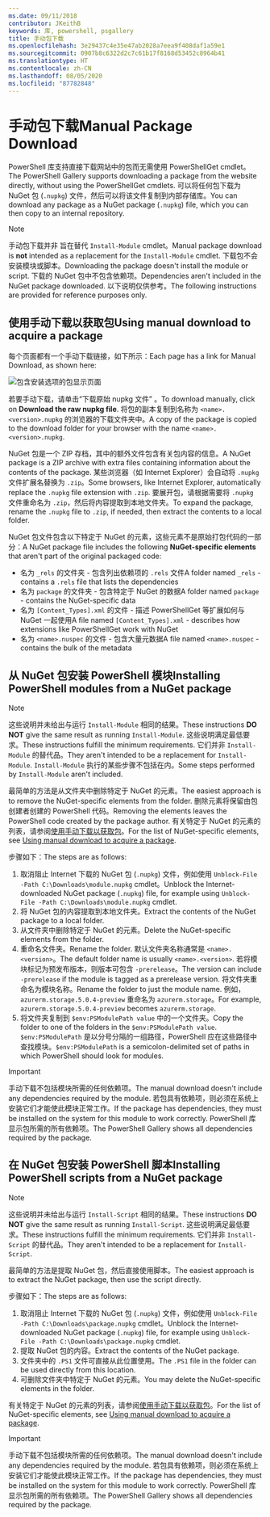 ```yaml
---
ms.date: 09/11/2018
contributor: JKeithB
keywords: 库, powershell, psgallery
title: 手动包下载
ms.openlocfilehash: 3e29437c4e35e47ab2028a7eea9f408daf1a59e1
ms.sourcegitcommit: 0907b8c6322d2c7c61b17f8168d53452c8964b41
ms.translationtype: HT
ms.contentlocale: zh-CN
ms.lasthandoff: 08/05/2020
ms.locfileid: "87782848"
---
```

# <a name="manual-package-download"></a><span data-ttu-id="bd5f0-103">手动包下载</span><span class="sxs-lookup"><span data-stu-id="bd5f0-103">Manual Package Download</span></span>

<span data-ttu-id="bd5f0-104">PowerShell 库支持直接下载网站中的包而无需使用 PowerShellGet cmdlet。</span><span class="sxs-lookup"><span data-stu-id="bd5f0-104">The PowerShell Gallery supports downloading a package from the website directly, without using the PowerShellGet cmdlets.</span></span> <span data-ttu-id="bd5f0-105">可以将任何包下载为 NuGet 包 (`.nupkg`) 文件，然后可以将该文件复制到内部存储库。</span><span class="sxs-lookup"><span data-stu-id="bd5f0-105">You can download any package as a NuGet package (`.nupkg`) file, which you can then copy to an internal repository.</span></span>

> [!NOTE]
> <span data-ttu-id="bd5f0-106">手动包下载并非  旨在替代 `Install-Module` cmdlet。</span><span class="sxs-lookup"><span data-stu-id="bd5f0-106">Manual package download is **not** intended as a replacement for the `Install-Module` cmdlet.</span></span>
> <span data-ttu-id="bd5f0-107">下载包不会安装模块或脚本。</span><span class="sxs-lookup"><span data-stu-id="bd5f0-107">Downloading the package doesn't install the module or script.</span></span> <span data-ttu-id="bd5f0-108">下载的 NuGet 包中不包含依赖项。</span><span class="sxs-lookup"><span data-stu-id="bd5f0-108">Dependencies aren't included in the NuGet package downloaded.</span></span> <span data-ttu-id="bd5f0-109">以下说明仅供参考。</span><span class="sxs-lookup"><span data-stu-id="bd5f0-109">The following instructions are provided for reference purposes only.</span></span>

## <a name="using-manual-download-to-acquire-a-package"></a><span data-ttu-id="bd5f0-110">使用手动下载以获取包</span><span class="sxs-lookup"><span data-stu-id="bd5f0-110">Using manual download to acquire a package</span></span>

<span data-ttu-id="bd5f0-111">每个页面都有一个手动下载链接，如下所示：</span><span class="sxs-lookup"><span data-stu-id="bd5f0-111">Each page has a link for Manual Download, as shown here:</span></span>

![包含安装选项的包显示页面](media/manual-download/packagedisplaypagewithpseditions.png)

<span data-ttu-id="bd5f0-113">若要手动下载，请单击“下载原始 nupkg 文件”  。</span><span class="sxs-lookup"><span data-stu-id="bd5f0-113">To download manually, click on **Download the raw nupkg file**.</span></span> <span data-ttu-id="bd5f0-114">将包的副本复制到名称为 `<name>.<version>.nupkg` 的浏览器的下载文件夹中。</span><span class="sxs-lookup"><span data-stu-id="bd5f0-114">A copy of the package is copied to the download folder for your browser with the name `<name>.<version>.nupkg`.</span></span>

<span data-ttu-id="bd5f0-115">NuGet 包是一个 ZIP 存档，其中的额外文件包含有关包内容的信息。</span><span class="sxs-lookup"><span data-stu-id="bd5f0-115">A NuGet package is a ZIP archive with extra files containing information about the contents of the package.</span></span> <span data-ttu-id="bd5f0-116">某些浏览器（如 Internet Explorer）会自动将 `.nupkg` 文件扩展名替换为 `.zip`。</span><span class="sxs-lookup"><span data-stu-id="bd5f0-116">Some browsers, like Internet Explorer, automatically replace the `.nupkg` file extension with `.zip`.</span></span> <span data-ttu-id="bd5f0-117">要展开包，请根据需要将 `.nupkg` 文件重命名为 `.zip`，然后将内容提取到本地文件夹。</span><span class="sxs-lookup"><span data-stu-id="bd5f0-117">To expand the package, rename the `.nupkg` file to `.zip`, if needed, then extract the contents to a local folder.</span></span>

<span data-ttu-id="bd5f0-118">NuGet 包文件包含以下特定于 NuGet  的元素，这些元素不是原始打包代码的一部分：</span><span class="sxs-lookup"><span data-stu-id="bd5f0-118">A NuGet package file includes the following **NuGet-specific elements** that aren't part of the original packaged code:</span></span>

- <span data-ttu-id="bd5f0-119">名为 `_rels` 的文件夹 - 包含列出依赖项的 `.rels` 文件</span><span class="sxs-lookup"><span data-stu-id="bd5f0-119">A folder named `_rels` - contains a `.rels` file that lists the dependencies</span></span>
- <span data-ttu-id="bd5f0-120">名为 `package` 的文件夹 - 包含特定于 NuGet 的数据</span><span class="sxs-lookup"><span data-stu-id="bd5f0-120">A folder named `package` - contains the NuGet-specific data</span></span>
- <span data-ttu-id="bd5f0-121">名为 `[Content_Types].xml` 的文件 - 描述 PowerShellGet 等扩展如何与 NuGet 一起使用</span><span class="sxs-lookup"><span data-stu-id="bd5f0-121">A file named `[Content_Types].xml` - describes how extensions like PowerShellGet work with NuGet</span></span>
- <span data-ttu-id="bd5f0-122">名为 `<name>.nuspec` 的文件 - 包含大量元数据</span><span class="sxs-lookup"><span data-stu-id="bd5f0-122">A file named `<name>.nuspec` - contains the bulk of the metadata</span></span>

## <a name="installing-powershell-modules-from-a-nuget-package"></a><span data-ttu-id="bd5f0-123">从 NuGet 包安装 PowerShell 模块</span><span class="sxs-lookup"><span data-stu-id="bd5f0-123">Installing PowerShell modules from a NuGet package</span></span>

> [!NOTE]
> <span data-ttu-id="bd5f0-124">这些说明并未给出与运行 `Install-Module` 相同的结果。</span><span class="sxs-lookup"><span data-stu-id="bd5f0-124">These instructions **DO NOT** give the same result as running `Install-Module`.</span></span> <span data-ttu-id="bd5f0-125">这些说明满足最低要求。</span><span class="sxs-lookup"><span data-stu-id="bd5f0-125">These instructions fulfill the minimum requirements.</span></span> <span data-ttu-id="bd5f0-126">它们并非 `Install-Module` 的替代品。</span><span class="sxs-lookup"><span data-stu-id="bd5f0-126">They aren't intended to be a replacement for `Install-Module`.</span></span>
> <span data-ttu-id="bd5f0-127">`Install-Module` 执行的某些步骤不包括在内。</span><span class="sxs-lookup"><span data-stu-id="bd5f0-127">Some steps performed by `Install-Module` aren't included.</span></span>

<span data-ttu-id="bd5f0-128">最简单的方法是从文件夹中删除特定于 NuGet 的元素。</span><span class="sxs-lookup"><span data-stu-id="bd5f0-128">The easiest approach is to remove the NuGet-specific elements from the folder.</span></span> <span data-ttu-id="bd5f0-129">删除元素将保留由包创建者创建的 PowerShell 代码。</span><span class="sxs-lookup"><span data-stu-id="bd5f0-129">Removing the elements leaves the PowerShell code created by the package author.</span></span>
<span data-ttu-id="bd5f0-130">有关特定于 NuGet 的元素的列表，请参阅[使用手动下载以获取包](#using-manual-download-to-acquire-a-package)。</span><span class="sxs-lookup"><span data-stu-id="bd5f0-130">For the list of NuGet-specific elements, see [Using manual download to acquire a package](#using-manual-download-to-acquire-a-package).</span></span>

<span data-ttu-id="bd5f0-131">步骤如下：</span><span class="sxs-lookup"><span data-stu-id="bd5f0-131">The steps are as follows:</span></span>

1. <span data-ttu-id="bd5f0-132">取消阻止 Internet 下载的 NuGet 包 (`.nupkg`) 文件，例如使用 `Unblock-File -Path C:\Downloads\module.nupkg` cmdlet。</span><span class="sxs-lookup"><span data-stu-id="bd5f0-132">Unblock the Internet-downloaded NuGet package (`.nupkg`) file, for example using `Unblock-File -Path C:\Downloads\module.nupkg` cmdlet.</span></span>
2. <span data-ttu-id="bd5f0-133">将 NuGet 包的内容提取到本地文件夹。</span><span class="sxs-lookup"><span data-stu-id="bd5f0-133">Extract the contents of the NuGet package to a local folder.</span></span>
2. <span data-ttu-id="bd5f0-134">从文件夹中删除特定于 NuGet 的元素。</span><span class="sxs-lookup"><span data-stu-id="bd5f0-134">Delete the NuGet-specific elements from the folder.</span></span>
3. <span data-ttu-id="bd5f0-135">重命名文件夹。</span><span class="sxs-lookup"><span data-stu-id="bd5f0-135">Rename the folder.</span></span> <span data-ttu-id="bd5f0-136">默认文件夹名称通常是 `<name>.<version>`。</span><span class="sxs-lookup"><span data-stu-id="bd5f0-136">The default folder name is usually `<name>.<version>`.</span></span> <span data-ttu-id="bd5f0-137">若将模块标记为预发布版本，则版本可包含 `-prerelease`。</span><span class="sxs-lookup"><span data-stu-id="bd5f0-137">The version can include `-prerelease` if the module is tagged as a prerelease version.</span></span> <span data-ttu-id="bd5f0-138">将文件夹重命名为模块名称。</span><span class="sxs-lookup"><span data-stu-id="bd5f0-138">Rename the folder to just the module name.</span></span> <span data-ttu-id="bd5f0-139">例如，`azurerm.storage.5.0.4-preview` 重命名为 `azurerm.storage`。</span><span class="sxs-lookup"><span data-stu-id="bd5f0-139">For example, `azurerm.storage.5.0.4-preview` becomes `azurerm.storage`.</span></span>
4. <span data-ttu-id="bd5f0-140">将文件夹复制到 `$env:PSModulePath value` 中的一个文件夹。</span><span class="sxs-lookup"><span data-stu-id="bd5f0-140">Copy the folder to one of the folders in the `$env:PSModulePath value`.</span></span> <span data-ttu-id="bd5f0-141">`$env:PSModulePath` 是以分号分隔的一组路径，PowerShell 应在这些路径中查找模块。</span><span class="sxs-lookup"><span data-stu-id="bd5f0-141">`$env:PSModulePath` is a semicolon-delimited set of paths in which PowerShell should look for modules.</span></span>

> [!IMPORTANT]
> <span data-ttu-id="bd5f0-142">手动下载不包括模块所需的任何依赖项。</span><span class="sxs-lookup"><span data-stu-id="bd5f0-142">The manual download doesn't include any dependencies required by the module.</span></span> <span data-ttu-id="bd5f0-143">若包具有依赖项，则必须在系统上安装它们才能使此模块正常工作。</span><span class="sxs-lookup"><span data-stu-id="bd5f0-143">If the package has dependencies, they must be installed on the system for this module to work correctly.</span></span> <span data-ttu-id="bd5f0-144">PowerShell 库显示包所需的所有依赖项。</span><span class="sxs-lookup"><span data-stu-id="bd5f0-144">The PowerShell Gallery shows all dependencies required by the package.</span></span>

## <a name="installing-powershell-scripts-from-a-nuget-package"></a><span data-ttu-id="bd5f0-145">在 NuGet 包安装 PowerShell 脚本</span><span class="sxs-lookup"><span data-stu-id="bd5f0-145">Installing PowerShell scripts from a NuGet package</span></span>

> [!NOTE]
> <span data-ttu-id="bd5f0-146">这些说明并未给出与运行 `Install-Script` 相同的结果。</span><span class="sxs-lookup"><span data-stu-id="bd5f0-146">These instructions **DO NOT** give the same result as running `Install-Script`.</span></span> <span data-ttu-id="bd5f0-147">这些说明满足最低要求。</span><span class="sxs-lookup"><span data-stu-id="bd5f0-147">These instructions fulfill the minimum requirements.</span></span> <span data-ttu-id="bd5f0-148">它们并非 `Install-Script` 的替代品。</span><span class="sxs-lookup"><span data-stu-id="bd5f0-148">They aren't intended to be a replacement for `Install-Script`.</span></span>

<span data-ttu-id="bd5f0-149">最简单的方法是提取 NuGet 包，然后直接使用脚本。</span><span class="sxs-lookup"><span data-stu-id="bd5f0-149">The easiest approach is to extract the NuGet package, then use the script directly.</span></span>

<span data-ttu-id="bd5f0-150">步骤如下：</span><span class="sxs-lookup"><span data-stu-id="bd5f0-150">The steps are as follows:</span></span>

1. <span data-ttu-id="bd5f0-151">取消阻止 Internet 下载的 NuGet 包 (`.nupkg`) 文件，例如使用 `Unblock-File -Path C:\Downloads\package.nupkg` cmdlet。</span><span class="sxs-lookup"><span data-stu-id="bd5f0-151">Unblock the Internet-downloaded NuGet package (`.nupkg`) file, for example using `Unblock-File -Path C:\Downloads\package.nupkg` cmdlet.</span></span>
2. <span data-ttu-id="bd5f0-152">提取 NuGet 包的内容。</span><span class="sxs-lookup"><span data-stu-id="bd5f0-152">Extract the contents of the NuGet package.</span></span>
2. <span data-ttu-id="bd5f0-153">文件夹中的 `.PS1` 文件可直接从此位置使用。</span><span class="sxs-lookup"><span data-stu-id="bd5f0-153">The `.PS1` file in the folder can be used directly from this location.</span></span>
3. <span data-ttu-id="bd5f0-154">可删除文件夹中特定于 NuGet 的元素。</span><span class="sxs-lookup"><span data-stu-id="bd5f0-154">You may delete the NuGet-specific elements in the folder.</span></span>

<span data-ttu-id="bd5f0-155">有关特定于 NuGet 的元素的列表，请参阅[使用手动下载以获取包](#using-manual-download-to-acquire-a-package)。</span><span class="sxs-lookup"><span data-stu-id="bd5f0-155">For the list of NuGet-specific elements, see [Using manual download to acquire a package](#using-manual-download-to-acquire-a-package).</span></span>

> [!IMPORTANT]
> <span data-ttu-id="bd5f0-156">手动下载不包括模块所需的任何依赖项。</span><span class="sxs-lookup"><span data-stu-id="bd5f0-156">The manual download doesn't include any dependencies required by the module.</span></span> <span data-ttu-id="bd5f0-157">若包具有依赖项，则必须在系统上安装它们才能使此模块正常工作。</span><span class="sxs-lookup"><span data-stu-id="bd5f0-157">If the package has dependencies, they must be installed on the system for this module to work correctly.</span></span> <span data-ttu-id="bd5f0-158">PowerShell 库显示包所需的所有依赖项。</span><span class="sxs-lookup"><span data-stu-id="bd5f0-158">The PowerShell Gallery shows all dependencies required by the package.</span></span>

